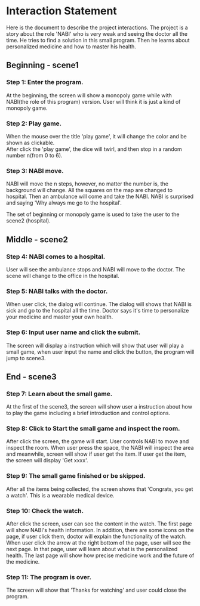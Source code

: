 # Interaction Statement
Here is the document to describe the project interactions. The project is a story about the role 'NABI' who is very weak and seeing the doctor all the time. He tries to find a solution in this small program. Then he learns about personalized medicine and how to master his health.

## Beginning  - scene1

### Step 1: Enter the program.   
At the beginning, the screen will show a monopoly game while with NABI(the role of this program) version. User will think it is just a kind of monopoly game.
### Step 2: Play game.   
When the mouse over the title 'play game', it will change the color and be shown as clickable.    
After click the 'play game', the dice will twirl, and then stop in a random number n(from 0 to 6).
### Step 3: NABI move.      
NABI will move the n steps, however, no matter the number is, the background will change. All the squares on the map are changed to hospital. Then an ambulance will come and take the NABI. NABI is surprised and saying 'Why always me go to the hospital'.

The set of beginning or monopoly game is used to take the user to the scene2 (hospital).

## Middle - scene2

### Step 4: NABI comes to a hospital.
User will see the ambulance stops and NABI will move to the doctor. The scene will change to the office in the hospital.

### Step 5: NABI talks with the doctor.
When user click, the dialog will continue. The dialog will shows that NABI is sick and go to the hospital all the time. Doctor says it's time to personalize your medicine and master your own health.

### Step 6: Input user name and click the submit.
The screen will display a instruction which will show that user will play a small game, when user input the name and click the button, the program will jump to scene3.

## End - scene3

### Step 7: Learn about the small game.
At the first of the scene3, the screen will show user a instruction about how to play the game including a brief introduction and control options.
### Step 8: Click to Start the small game and inspect the room.
After click the screen, the game will start. User controls NABI to move and inspect the room. When user press the space, the NABI will inspect the area and meanwhile, screen will show if user get the item. If user get the item, the screen will display 'Get xxxx'.
### Step 9: The small game finished or be skipped.
After all the items being collected, the screen shows that 'Congrats, you get a watch'. This is a wearable medical device.
### Step 10: Check the watch.
After click the screen, user can see the content in the watch. The first page will show NABI's health information. In addition, there are some icons on the page, if user click them, doctor will explain the functionality of the watch. When user click the arrow at the right bottom of the page, user will see the next page. In that page, user will learn about what is the personalized health. The last page will show how precise medicine work and the future of the medicine.
### Step 11: The program is over.
The screen will show that 'Thanks for watching' and user could close the program.
